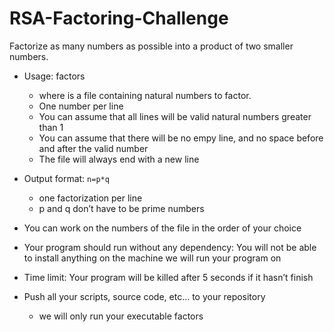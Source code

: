 # RSA-Factoring-Challenge

Factorize as many numbers as possible into a product of two smaller numbers.

- Usage: factors <file>
  - where <file> is a file containing natural numbers to factor.
  - One number per line
  - You can assume that all lines will be valid natural numbers greater than 1
  - You can assume that there will be no empy line, and no space before and after the valid number
  - The file will always end with a new line
- Output format: `n=p*q`
  - one factorization per line
  - p and q don’t have to be prime numbers

- You can work on the numbers of the file in the order of your choice
- Your program should run without any dependency: You will not be able to install anything on the machine we will run your program on
- Time limit: Your program will be killed after 5 seconds if it hasn’t finish
- Push all your scripts, source code, etc… to your repository
  - we will only run your executable factors
